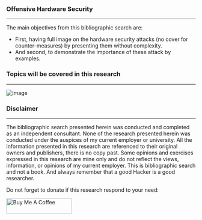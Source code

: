 ### Offensive Hardware Security
-------------------------------------------------------------------------------------------------------------------------------
The main objectives from this bibliographic search are:
* First, having full image on the hardware security attacks (no cover for counter-measures) by presenting them without complexity. 
* And second, to demonstrate the importance of these attack by examples.

### Topics will be covered in this research
-------------------------------------------------------------------------------------------------------------------------------
![image](https://github.com/VraiHack/Offensive-Hardware-Security/assets/26716241/4b0a4638-3b04-4136-b9ba-91b27f82f6f0)

### Disclaimer
-------------------------------------------------------------------------------------------------------------------------------
The bibliographic search presented herein was conducted and completed as an independent consultant. None of the research presented herein was conducted under the auspices of my current employer or university. 
All the information presented in this research are referenced to their original owners and publishers, there is no copy past. 
Some opinions and exercises expressed in this research are mine only and do not reflect the views, information, or opinions of my current employer. 
This is bibliographic search and not a book. And always remember that a good Hacker is a good researcher.

Do not forget to donate if this research respond to your need:

<a href="https://www.buymeacoffee.com/vraihack" target="_blank"><img src="https://cdn.buymeacoffee.com/buttons/default-orange.png" alt="Buy Me A Coffee" height="41" width="174"></a>
